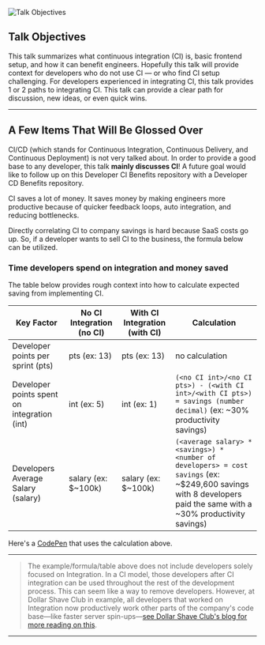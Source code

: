 ![Talk Objectives](https://jeffry.in/assets/developer-ci-benefits/01-talk-objectives.svg)

## Talk Objectives

This talk summarizes what continuous integration (CI) is, basic frontend setup, and how it can benefit engineers.
Hopefully this talk will provide context for developers who do not use CI — or who find CI setup challenging.
For developers experienced in integrating CI, this talk provides 1 or 2 paths to integrating CI. This talk can provide a clear path for discussion, new ideas, or even quick wins.

----

## A Few Items That Will Be Glossed Over

CI/CD (which stands for Continuous Integration, Continuous Delivery, and Continuous Deployment) is not very talked about. In order to provide a good base to any developer, this talk **mainly discusses CI**!
A future goal would like to follow up on this Developer CI Benefits repository with a Developer CD Benefits repository.

CI saves a lot of money. It saves money by making engineers more productive because of quicker feedback loops, auto integration, and reducing bottlenecks.

Directly correlating CI to company savings is hard because SaaS costs go up. So, if a developer wants to sell CI to the business, the formula below can be utilized.

### Time developers spend on integration and money saved

The table below provides rough context into how to calculate expected saving from implementing CI.

| Key Factor                                   | No CI Integration (no CI) | With CI Integration (with CI) | Calculation                                                                                                                                                       |
| -------------------------------------------- | ------------------------- | ----------------------------- | ----------------------------------------------------------------------------------------------------------------------------------------------------------------- |
| Developer points per sprint (pts)            | pts (ex: 13)              | pts (ex: 13)                  | no calculation                                                                                                                                                    |
| Developer points spent on integration  (int) | int (ex: 5)               | int (ex: 1)                   | `(<no CI int>/<no CI pts>) - (<with CI int>/<with CI pts>) = savings (number decimal)` (ex: ~30% productivity savings)                                            |
| Developers Average Salary (salary)           | salary (ex: $~100k)       | salary (ex: $~100k)           | `(<average salary> * <savings>) * <number of developers> = cost savings` (ex: ~$249,600 savings with 8 developers paid the same with a ~30% productivity savings) |

Here's a [CodePen](https://codepen.io/davidinoa/full/zLEYVo/) that uses the calculation above.

----

> The example/formula/table above does not include developers solely focused on Integration. In a CI model, those developers after CI integration can be used throughout the rest of the development process. This can seem like a way to remove developers. However, at Dollar Shave Club in example, all developers that worked on Integration now productively work other parts of the company's code base—like faster server spin-ups—[see Dollar Shave Club's blog for more reading on this](https://engineering.dollarshaveclub.com/).

----
